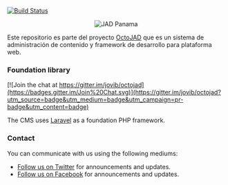 [![Build Status](https://travis-ci.org/jovib/octojad.svg?branch=master)](https://travis-ci.org/jovib/octojad)
<p align="center">
    <img src="http://static1.squarespace.com/static/53e9223be4b081b6fd90f0db/t/5457e33ce4b0f488a1015d8c/1415053917320/?format=250w" alt="JAD Panama" />
</p>

Este repositorio es parte del proyecto [OctoJAD](http://jadpanama.com) que es un sistema de administración de contenido y framework de desarrollo para plataforma web.

### Foundation library

[![Join the chat at https://gitter.im/jovib/octojad](https://badges.gitter.im/Join%20Chat.svg)](https://gitter.im/jovib/octojad?utm_source=badge&utm_medium=badge&utm_campaign=pr-badge&utm_content=badge)

The CMS uses [Laravel](http://laravel.com) as a foundation PHP framework.

### Contact

You can communicate with us using the following mediums:

* [Follow us on Twitter](http://twitter.com/jovib_) for announcements and updates.
* [Follow us on Facebook](http://facebook.com/jovillb) for announcements and updates.